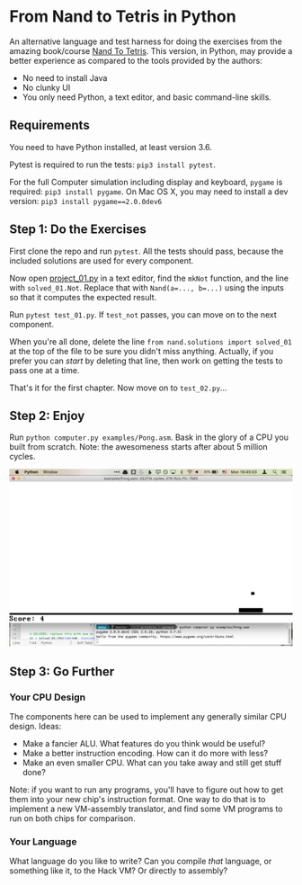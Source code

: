 # From Nand to Tetris in Python

An alternative language and test harness for doing the exercises from the amazing book/course
[Nand To Tetris](https://www.nand2tetris.org). This version, in Python, may provide a better
experience as compared to the tools provided by the authors:

* No need to install Java
* No clunky UI
* You only need Python, a text editor, and basic command-line skills.


## Requirements

You need to have Python installed, at least version 3.6.

Pytest is required to run the tests: `pip3 install pytest`.

For the full Computer simulation including display and keyboard, `pygame` is required:
`pip3 install pygame`. On Mac OS X, you may need to install a dev version:
`pip3 install pygame==2.0.0dev6`


## Step 1: Do the Exercises

First clone the repo and run `pytest`. All the tests should pass, because the included solutions
are used for every component.

Now open [project_01.py](project_01.py) in a text editor, find the `mkNot` function, and the line
with `solved_01.Not`. Replace that with `Nand(a=..., b=...)` using the inputs so that it computes
the expected result.

Run `pytest test_01.py`. If `test_not` passes, you can move on to the next component.

When you're all done, delete the line `from nand.solutions import solved_01` at the top of the
file to be sure you didn't miss anything. Actually, if you prefer you can _start_ by deleting that
line, then work on getting the tests to pass one at a time.

That's it for the first chapter. Now move on to `test_02.py`…


## Step 2: Enjoy

Run `python computer.py examples/Pong.asm`. Bask in the glory of a CPU you built from scratch.
Note: the awesomeness starts after about 5 million cycles.

![Pong screenshot](examples/Pong.png)


## Step 3: Go Further


### Your CPU Design

The components here can be used to implement any generally similar CPU design. Ideas:

- Make a fancier ALU. What features do you think would be useful?
- Make a better instruction encoding. How can it do more with less?
- Make an even smaller CPU. What can you take away and still get stuff done?

Note: if you want to run any programs, you'll have to figure out how to get them into
your new chip's instruction format. One way to do that is to implement a new VM-assembly
translator, and find some VM programs to run on both chips for comparison.


### Your Language

What language do you like to write? Can you compile _that_ language, or something like it, to
the Hack VM? Or directly to assembly?